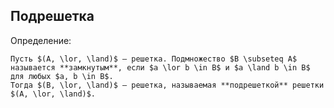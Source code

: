 ## Подрешетка
Определение:
```spoiler-markdown
Пусть $(A, \lor, \land)$ — решетка. Подмножество $B \subseteq A$ называется **замкнутым**, если $a \lor b \in B$ и $a \land b \in B$ для любых $a, b \in B$.  
Тогда $(B, \lor, \land)$ — решетка, называемая **подрешеткой** решетки $(A, \lor, \land)$.
```